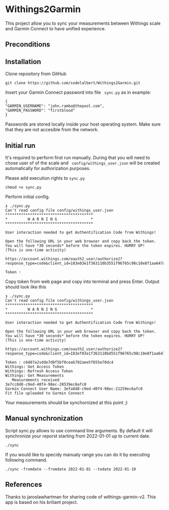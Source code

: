 # Withings2Garmin

This project allow you to sync your measurements between Withings scale and Garmin Connect to have unified experience.

## Preconditions

## Installation

Clone repository from GitHub

```
git clone https://github.com/sodelalbert/Withings2Garmin.git
```
Insert your Garmin Connect password into file ``` sync.py``` as in example:

``` 
{
"GARMIN_USERNAME": "john.rambo@thepool.com",
"GARMIN_PASSWORD": "firstblood"
}
``` 

Passwords are stored locally inside your host operating system. Make sure that they are not accesible from the network. 

## Initial run



It's required to perform first run manually. During that you will need to chose user of of the scale and ``` config/withings_user.json``` will be created automatically for authorization purposes.

Please add execution rights to ```sync.py```
```
chmod +x sync.py
```

Perform initial config.

```
❯ ./sync.py
Can't read config file config/withings_user.json
***************************************
*         W A R N I N G               *
***************************************

User interaction needed to get Authentification Code from Withings!

Open the following URL in your web browser and copy back the token. You will have *30 seconds* before the token expires. HURRY UP!
(This is one-time activity)

https://account.withings.com/oauth2_user/authorize2?response_type=code&client_id=183e03e1f363110b3551f96765c98c10e8f1aa647a37067a1cb64bbbaf491626&state=OK&scope=user.metrics&redirect_uri=https://wieloryb.uk.to/withings/withings.html&

Token :  
```

Copy token from web page and copy into terminal and press Enter. Output should look like this 
```
❯ ./sync.py
Can't read config file config/withings_user.json
***************************************
*         W A R N I N G               *
***************************************

User interaction needed to get Authentification Code from Withings!

Open the following URL in your web browser and copy back the token. You will have *30 seconds* before the token expires. HURRY UP!
(This is one-time activity)

https://account.withings.com/oauth2_user/authorize2?response_type=code&client_id=183ef03e1f363110bd551f96765c98c10e8f1aa647a37067a1cb64bbbaf491626&state=OK&scope=user.metrics&redirect_uri=https://wieloryb.uk.to/withings/withings.html&

Token : c6487a2sdde7d8f5bf0ceab702aee5f655e70dc4
Withings: Get Access Token
Withings: Refresh Access Token
Withings: Get Measurements
   Measurements received
3e7cc8d8-c9ed-40f4-98ec-28539ec6afc0
Garmin Connect User Name: 3efa8d8-c9ed-40f4-98ec-21259ec6afc0
Fit file uploaded to Garmin Connect
```

Your measurements should be synchornized at this point ;) 

## Manual synchronization

Script sync.py allows to use command line arguments. By default it will synchronize your reporst starting from 2022-01-01 up to current date. 

```./sync```

If you would like to specidy manualy  range you can do it by executing following command.

```./sync -fromdate --fromdate 2022-01-01 --todate 2022-01-10```


## References

Thanks to jaroslawhartman for sharing code of withings-garmin-v2. This app is based on his briliant project.
